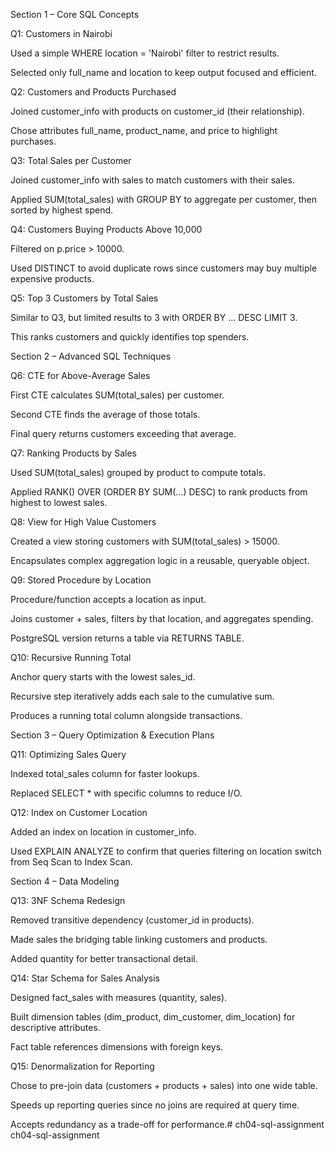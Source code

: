 Section 1 – Core SQL Concepts

Q1: Customers in Nairobi

Used a simple WHERE location = 'Nairobi' filter to restrict results.

Selected only full_name and location to keep output focused and efficient.

Q2: Customers and Products Purchased

Joined customer_info with products on customer_id (their relationship).

Chose attributes full_name, product_name, and price to highlight purchases.

Q3: Total Sales per Customer

Joined customer_info with sales to match customers with their sales.

Applied SUM(total_sales) with GROUP BY to aggregate per customer, then sorted by highest spend.

Q4: Customers Buying Products Above 10,000

Filtered on p.price > 10000.

Used DISTINCT to avoid duplicate rows since customers may buy multiple expensive products.

Q5: Top 3 Customers by Total Sales

Similar to Q3, but limited results to 3 with ORDER BY ... DESC LIMIT 3.

This ranks customers and quickly identifies top spenders.

Section 2 – Advanced SQL Techniques

Q6: CTE for Above-Average Sales

First CTE calculates SUM(total_sales) per customer.

Second CTE finds the average of those totals.

Final query returns customers exceeding that average.

Q7: Ranking Products by Sales

Used SUM(total_sales) grouped by product to compute totals.

Applied RANK() OVER (ORDER BY SUM(...) DESC) to rank products from highest to lowest sales.

Q8: View for High Value Customers

Created a view storing customers with SUM(total_sales) > 15000.

Encapsulates complex aggregation logic in a reusable, queryable object.

Q9: Stored Procedure by Location

Procedure/function accepts a location as input.

Joins customer + sales, filters by that location, and aggregates spending.

PostgreSQL version returns a table via RETURNS TABLE.

Q10: Recursive Running Total

Anchor query starts with the lowest sales_id.

Recursive step iteratively adds each sale to the cumulative sum.

Produces a running total column alongside transactions.

Section 3 – Query Optimization & Execution Plans

Q11: Optimizing Sales Query

Indexed total_sales column for faster lookups.

Replaced SELECT * with specific columns to reduce I/O.

Q12: Index on Customer Location

Added an index on location in customer_info.

Used EXPLAIN ANALYZE to confirm that queries filtering on location switch from Seq Scan to Index Scan.

Section 4 – Data Modeling

Q13: 3NF Schema Redesign

Removed transitive dependency (customer_id in products).

Made sales the bridging table linking customers and products.

Added quantity for better transactional detail.

Q14: Star Schema for Sales Analysis

Designed fact_sales with measures (quantity, sales).

Built dimension tables (dim_product, dim_customer, dim_location) for descriptive attributes.

Fact table references dimensions with foreign keys.

Q15: Denormalization for Reporting

Chose to pre-join data (customers + products + sales) into one wide table.

Speeds up reporting queries since no joins are required at query time.

Accepts redundancy as a trade-off for performance.# ch04-sql-assignment
ch04-sql-assignment
